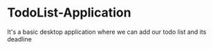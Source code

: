 # TodoList-Application
It's a basic desktop application where we can add our todo list and its deadline

